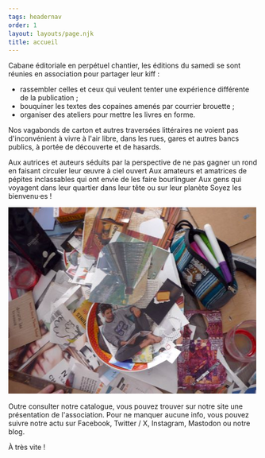 ```yaml
---
tags: headernav
order: 1
layout: layouts/page.njk
title: accueil
---
```

Cabane éditoriale en perpétuel chantier, les éditions du samedi se sont réunies en association pour partager leur kiff :
- rassembler celles et ceux qui veulent tenter une expérience différente de la publication ;
- bouquiner les textes des copaines amenés par courrier brouette ;
- organiser des ateliers pour mettre les livres en forme.

Nos vagabonds de carton et autres traversées littéraires ne voient pas d'inconvénient à vivre à l'air libre, dans les rues, gares et autres bancs publics, à portée de découverte et de hasards.

Aux autrices et auteurs séduits par la perspective de ne pas gagner un rond en faisant circuler leur œuvre à ciel ouvert
Aux amateurs et amatrices de pépites inclassables qui ont envie de les faire bourlinguer
Aux gens qui voyagent dans leur quartier dans leur tête ou sur leur planète
Soyez les bienvenu·es !

![Photo en vue du dessus d'un bazar de papiers découpés de magazines ou journaux, tubes de colle, feutres dans une trousse ouverte, règle etc.](_assets/images/pages/accueil_atelier.jpg)

Outre consulter notre catalogue, vous pouvez trouver sur notre site une présentation de l'association. Pour ne manquer aucune info, vous pouvez suivre notre actu sur Facebook, Twitter / X, Instagram, Mastodon ou notre blog.

À très vite !